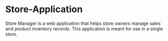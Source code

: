 # Store-Application
Store Manager is a web application that helps store owners manage sales and product inventory records. This application is meant for use in a single store.
